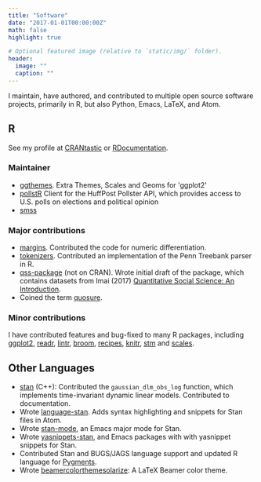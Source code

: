 ```yaml
---
title: "Software"
date: "2017-01-01T00:00:00Z"
math: false
highlight: true

# Optional featured image (relative to `static/img/` folder).
header:
  image: ""
  caption: ""
---
```


I maintain, have authored, and contributed to multiple open source software
projects, primarily in R, but also Python, Emacs, LaTeX, and Atom.

## R

See my profile at [CRANtastic](https://crantastic.org/authors/2671) or  [RDocumentation](https://www.rdocumentation.org/collaborators/name/Jeffrey%20B.%20Arnold).

### Maintainer

-   [ggthemes](https://cran.r-project.org/package=ggthemes). Extra Themes, Scales and Geoms for 'ggplot2'
-   [pollstR](https://cran.r-project.org/package=pollstR) Client for the HuffPost Pollster API, which provides access to U.S. polls on elections and political opinion
-   [smss](https://cran.r-project.org/package=smss)

### Major contributions

-   [margins](https://github.com/leeper/margins). Contributed the code for numeric differentiation.
-   [tokenizers](https://cran.r-project.org/package=tokenizers). Contributed an implementation of the Penn Treebank parser in R.
-   [qss-package](https://github.com/kosukeimai/qss-package) (not on CRAN). 
    Wrote initial draft of the package, which contains datasets from 
    Imai (2017) [Quantitative Social Science: An Introduction](http://press.princeton.edu/titles/11025.html).
-   Coined the term [quosure](https://github.com/tidyverse/purrr/pull/288).

### Minor contributions

I have contributed features and bug-fixed to many R packages, including [ggplot2](https://github.com/tidyverse/ggplot2/commits?author=jrnold), [readr](https://github.com/tidyverse/readr/commits?author=jrnold), [lintr](https://github.com/jimhester/lintr/graphs/contributors), [broom](https://github.com/tidyverse/broom/commits?author=jrnold), [recipes](https://github.com/topepo/recipes/commits?author=jrnold), [knitr](https://github.com/yihui/knitr/commits?author=jrnold), 
[stm](https://github.com/bstewart/stm/commits?author=jrnold) and [scales](https://github.com/hadley/scales/commits?author=jrnold).

## Other Languages

-   [stan](https://github.com/stan-dev/stan/issues) (C++): Contributed the 
    `gaussian_dlm_obs_log` function, which implements time-invariant dynamic linear models.
    Contributed to documentation.
-   Wrote [language-stan](https://atom.io/packages/language-stan). Adds syntax highlighting and snippets for Stan files in Atom.
-   Wrote [stan-mode](https://stable.melpa.org/#/stan-mode), an Emacs major mode for Stan.
-   Wrote [yasnippets-stan](https://github.com/stan-dev/stan-mode), and Emacs packages with
    with yasnippet snippets for Stan.
-   Contributed Stan and BUGS/JAGS language support and updated R language for [Pygments](http://pygments.org/).
-   Wrote [beamercolorthemesolarize](https://github.com/jrnold/beamercolorthemesolarized): A LaTeX Beamer color theme.
